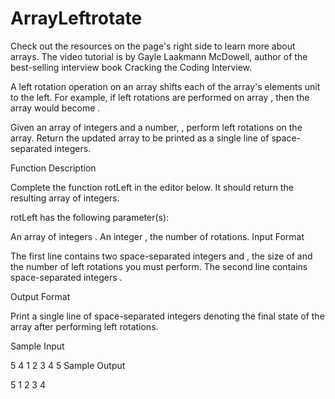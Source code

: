 # ArrayLeftrotate
Check out the resources on the page's right side to learn more about arrays. The video tutorial is by Gayle Laakmann McDowell, author of the best-selling interview book Cracking the Coding Interview.

A left rotation operation on an array shifts each of the array's elements  unit to the left. For example, if  left rotations are performed on array , then the array would become .

Given an array  of  integers and a number, , perform  left rotations on the array. Return the updated array to be printed as a single line of space-separated integers.

Function Description

Complete the function rotLeft in the editor below. It should return the resulting array of integers.

rotLeft has the following parameter(s):

An array of integers .
An integer , the number of rotations.
Input Format

The first line contains two space-separated integers  and , the size of  and the number of left rotations you must perform. 
The second line contains  space-separated integers .

Output Format

Print a single line of  space-separated integers denoting the final state of the array after performing  left rotations.

Sample Input

5 4
1 2 3 4 5
Sample Output

5 1 2 3 4
